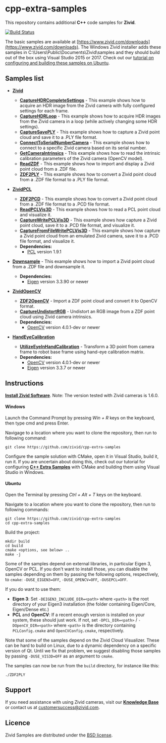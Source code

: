 # cpp-extra-samples

This repository contains additional **C++** code samples for **Zivid**.

[![Build Status][ci-badge]][ci-url]

The basic samples are available at [https://www.zivid.com/downloads](https://www.zivid.com/downloads).
The Windows Zivid installer adds these samples in C:\Users\Public\Documents\Zivid\samples and they should build out of the box using Visual Studio 2015 or 2017.
Check out our [tutorial on configuring and building these samples on Ubuntu](https://zivid.atlassian.net/wiki/spaces/ZividKB/pages/59441336/Configure+C+Samples+with+CMake+and+then+build+them+using+make+in+Ubuntu).

## Samples list

- [**Zivid**](https://github.com/zivid/cpp-extra-samples/tree/master/Zivid)
	- [**CaptureHDRCompleteSettings**](https://github.com/zivid/cpp-extra-samples/tree/master/Zivid/CaptureHDRCompleteSettings/CaptureHDRCompleteSettings.cpp) - This example shows how to acquire an HDR image from the Zivid camera with fully configured settings for each frame.
	- [**CaptureHDRLoop**](https://github.com/zivid/cpp-extra-samples/tree/master/Zivid/CaptureHDRLoop/CaptureHDRLoop.cpp) - This example shows how to acquire HDR images from the Zivid camera in a loop (while actively changing some HDR settings).
	- [**CaptureSavePLY**](https://github.com/zivid/cpp-extra-samples/tree/master/Zivid/CaptureSavePLY/CaptureSavePLY.cpp) - This example shows how to capture a Zivid point cloud and save it to a .PLY file format.
	- [**ConnectToSerialNumberCamera**](https://github.com/zivid/cpp-extra-samples/tree/master/Zivid/ConnectToSerialNumberCamera/ConnectToSerialNumberCamera.cpp) - This example shows how to connect to a specific Zivid camera based on its serial number.
	- [**GetCameraIntrinsics**](https://github.com/zivid/cpp-extra-samples/tree/master/Zivid/GetCameraIntrinsics/GetCameraIntrinsics.cpp) - This example shows how to read the intrinsic calibration parameters of the Zivid camera (OpenCV model).
	- [**ReadZDF**](https://github.com/zivid/cpp-extra-samples/tree/master/Zivid/ReadZDF/ReadZDF.cpp) - This example shows how to import and display a Zivid point cloud from a .ZDF file.
	- [**ZDF2PLY**](https://github.com/zivid/cpp-extra-samples/tree/master/Zivid/ZDF2PLY/ZDF2PLY.cpp) - This example shows how to convert a Zivid point cloud from a .ZDF file format to a .PLY file format.

- [**ZividPCL**](https://github.com/zivid/cpp-extra-samples/tree/master/ZividPCL)
	- [**ZDF2PCD**](https://github.com/zivid/cpp-extra-samples/blob/master/ZividPCL/ZDF2PCD/ZDF2PCD.cpp) - This example shows how to convert a Zivid point cloud from a .ZDF file format to a .PCD file format.
	- [**ReadPCLVis3D**](https://github.com/zivid/cpp-extra-samples/blob/master/ZividPCL/ReadPCLVis3D/ReadPCLVis3D.cpp) - This example shows how to read a PCL point cloud and visualize it.
	- [**CaptureWritePCLVis3D**](https://github.com/zivid/cpp-extra-samples/blob/master/ZividPCL/CaptureWritePCLVis3D/CaptureWritePCLVis3D.cpp) - This example shows how capture a Zivid point cloud, save it to a .PCD file format, and visualize it.
	- [**CaptureFromFileWritePCLVis3D**](https://github.com/zivid/cpp-extra-samples/blob/master/ZividPCL/CaptureFromFileWritePCLVis3D/CaptureFromFileWritePCLVis3D.cpp) - This example shows how capture a Zivid point cloud from an emulated Zivid camera, save it to a .PCD file format, and visualize it.
	- **Dependencies:**
		- [PCL](http://pointclouds.org/) version 1.9.1

- [**Downsample**](https://github.com/zivid/cpp-extra-samples/tree/master/Downsample)  - This example shows how to import a Zivid point cloud from a .ZDF file and downsample it.
	- **Dependencies:**
		- [Eigen](http://eigen.tuxfamily.org/) version 3.3.90 or newer

- [**ZividOpenCV**](https://github.com/zivid/cpp-extra-samples/tree/master/ZividOpenCV)
	- [**ZDF2OpenCV**](https://github.com/zivid/cpp-extra-samples/blob/master/ZividOpenCV/ZDF2OpenCV/ZDF2OpenCV.cpp) - Import a ZDF point cloud and convert it to OpenCV format.
	- [**CaptureUndistortRGB**](https://github.com/zivid/cpp-extra-samples/blob/master/ZividOpenCV/ZDF2OpenCV/CaptureUndistortRGB.cpp) - Undistort an RGB image from a ZDF point cloud using Zivid camera intrinsics.
	- **Dependencies:**
		- [OpenCV](https://opencv.org/) version 4.0.1-dev or newer

- [**HandEyeCalibration**](https://github.com/zivid/cpp-extra-samples/tree/master/HandEyeCalibration)
	- [**UtilizeEyeInHandCalibration**](https://github.com/zivid/cpp-extra-samples/blob/master/HandEyeCalibration/UtilizeEyeInHandCalibration/UtilizeEyeInHandCalibration.cpp) - Transform a 3D point from camera frame to robot base frame using hand-eye calibration matrix.
	- **Dependencies:**
		- [OpenCV](https://opencv.org/) version 4.0.1-dev or newer
		- [Eigen](http://eigen.tuxfamily.org/) version 3.3.7 or newer

## Instructions

[**Install Zivid Software**](https://zivid.atlassian.net/wiki/spaces/ZividKB/pages/59080712/Zivid+Software+Installation).
Note: The version tested with Zivid cameras is 1.6.0.

#### Windows

Launch the Command Prompt by pressing *Win + R* keys on the keyboard, then type cmd and press Enter.

Navigage to a location where you want to clone the repository, then run to following command:

```
git clone https://github.com/zivid/cpp-extra-samples
```
[comment]: <> (Choose a sample solution and configure it with CMake.)
[comment]: <> (Launch Visual Studio, open, build, and run the sample solution.)

Configure the sample solution with CMake, open it in Visual Studio, build it, run it. If you are uncertain about doing this, check out our tutorial for configuring [**C++ Extra Samples**](https://zivid.atlassian.net/wiki/spaces/ZividKB/pages/61472793/Configure+C+Extra+Samples+with+CMake+and+build+them+using+Visual+Studio+in+Windows) with CMake and building them using Visual Studio in Windows.

#### Ubuntu

Open the Terminal by pressing *Ctrl + Alt + T* keys on the keyboard.

Navigate to a location where you want to clone the repository, then run to following commands:

```
git clone https://github.com/zivid/cpp-extra-samples
cd cpp-extra-samples
```

Build the project:
```
mkdir build
cd build
cmake <options, see below> ..
make -j
```

Some of the samples depend on external libraries, in particular Eigen 3, OpenCV or PCL. If you don't want to install those, you can disable the samples depending on them by passing the following options, respectively, to `cmake`: `-DUSE_EIGEN3=OFF`, `-DUSE_OPENCV=OFF`, `-DUSEPCL=OFF`.

If you do want to use them:
- **Eigen 3**: Set `-DEIGEN3_INCLUDE_DIR=<path>` where `<path>` is the root directory of your Eigen3 installation (the folder containing Eigen/Core, Eigen/Dense etc.)
- **PCL** and **OpenCV**: If a recent enough version is installed on your system, these should just work. If not, set `-DPCL_DIR=<path>` / `-DOpenCV_DIR=<path>` where `<path>` is the directory containing `PCLConfig.cmake` and `OpenCVConfig.cmake`, respectively.

Note that some of the samples depend on the Zivid Cloud Visualizer. These can be hard to build on Linux, due to a dynamic dependency on a specific version of Qt. Until we fix that problem, we suggest disabling those samples by passing `-DUSE_VIS3D=OFF` as an argument to `cmake`.

The samples can now be run from the `build` directory, for instance like this:
```
./ZDF2PLY
```

## Support

If you need assistance with using Zivid cameras, visit our [**Knowledge Base**](https://help.zivid.com/) or contact us at [customersuccess@zivid.com](mailto:customersuccess@zivid.com).

## Licence

Zivid Samples are distributed under the [BSD license](https://github.com/zivid/cpp-extra-samples/blob/master/LICENSE).

[ci-badge]: https://img.shields.io/azure-devops/build/zivid-devops/5e76c4a5-26ad-4cbb-8ab5-b9588e1ed2b2/4
[ci-url]: https://dev.azure.com/zivid-devops/cpp-extra-samples/_build/latest?definitionId=4&branchName=master
